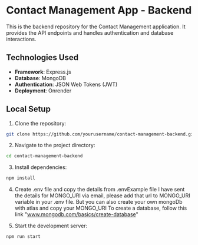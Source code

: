# Contact Management App - Backend

This is the backend repository for the Contact Management application. It provides the API endpoints and handles authentication and database interactions.

## Technologies Used

- **Framework**: Express.js
- **Database**: MongoDB
- **Authentication**: JSON Web Tokens (JWT)
- **Deployment**: Onrender

## Local Setup

1. Clone the repository:

```bash
git clone https://github.com/yourusername/contact-management-backend.git
```

2. Navigate to the project directory:

```bash
cd contact-management-backend

```
3. Install dependencies:

```bash
npm install
```
4. Create .env file and copy the details from .envExample file
I have sent the details for MONGO_URI via email, please add that url to MONGO_URI variable in your .env file.
But you can also create your own mongoDb with atlas and copy your MONGO_URI
To create a database, follow this link "www.mongodb.com/basics/create-database"

4. Start the development server:

```bash
npm run start
